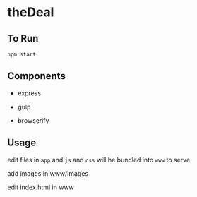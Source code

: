 # theDeal

## To Run
`npm start`

## Components
- express

- gulp

- browserify

## Usage
edit files in `app` and `js` and `css` will be bundled into `www` to serve 

add images in www/images

edit index.html in www

